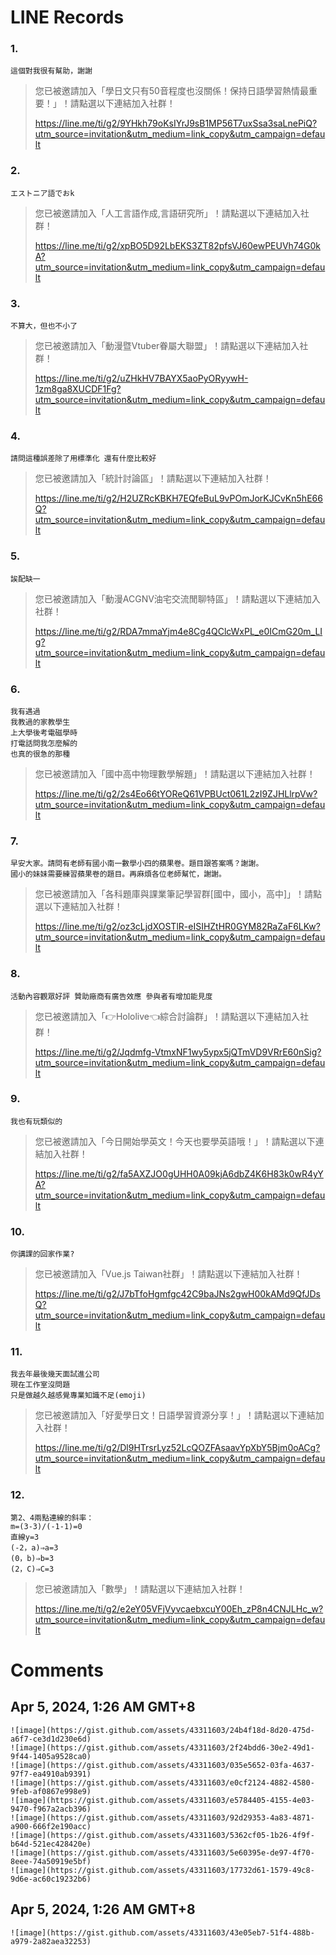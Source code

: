 # LINE Records

### 1. 
```
這個對我很有幫助，謝謝
```
> 您已被邀請加入「學日文只有50音程度也沒關係！保持日語學習熱情最重要！」！請點選以下連結加入社群！
> 
> https://line.me/ti/g2/9YHkh79oKsIYrJ9sB1MP56T7uxSsa3saLnePiQ?utm_source=invitation&utm_medium=link_copy&utm_campaign=default

### 2. 
```
エストニア語でおk
```
> 您已被邀請加入「人工言語作成,言語研究所」！請點選以下連結加入社群！
> 
> https://line.me/ti/g2/xpBO5D92LbEKS3ZT82pfsVJ60ewPEUVh74G0kA?utm_source=invitation&utm_medium=link_copy&utm_campaign=default

### 3. 
```
不算大，但也不小了
```
> 您已被邀請加入「動漫暨Vtuber眷屬大聯盟」！請點選以下連結加入社群！
> 
> https://line.me/ti/g2/uZHkHV7BAYX5aoPyORyywH-1zm8ga8XUCDF1Fg?utm_source=invitation&utm_medium=link_copy&utm_campaign=default

### 4. 
```
請問這種誤差除了用標準化 還有什麼比較好
```
> 您已被邀請加入「統計討論區」！請點選以下連結加入社群！
> 
> https://line.me/ti/g2/H2UZRcKBKH7EQfeBuL9vPOmJorKJCvKn5hE66Q?utm_source=invitation&utm_medium=link_copy&utm_campaign=default

### 5. 
```
誒配缺一
```
> 您已被邀請加入「動漫ACGNV油宅交流閒聊特區」！請點選以下連結加入社群！
> 
> https://line.me/ti/g2/RDA7mmaYjm4e8Cg4QClcWxPL_e0ICmG20m_LIg?utm_source=invitation&utm_medium=link_copy&utm_campaign=default

### 6. 
```
我有遇過 
我教過的家教學生
上大學後考電磁學時
打電話問我怎麼解的
也真的很急的那種
```
> 您已被邀請加入「國中高中物理數學解題」！請點選以下連結加入社群！
> 
> https://line.me/ti/g2/2s4Eo66tYOReQ61VPBUct061L2zI9ZJHLlrpVw?utm_source=invitation&utm_medium=link_copy&utm_campaign=default

### 7. 
```
早安大家。請問有老師有國小南一數學小四的蘋果卷。題目跟答案嗎？謝謝。
國小的妹妹需要練習蘋果卷的題目。再麻煩各位老師幫忙，謝謝。
```
> 您已被邀請加入「各科題庫與課業筆記學習群[國中，國小，高中]」！請點選以下連結加入社群！
> 
> https://line.me/ti/g2/oz3cLjdXOSTlR-eISIHZtHR0GYM82RaZaF6LKw?utm_source=invitation&utm_medium=link_copy&utm_campaign=default

### 8. 
```
活動內容觀眾好評 贊助廠商有廣告效應 參與者有增加能見度
```
> 您已被邀請加入「👉Hololive👈綜合討論群」！請點選以下連結加入社群！
> 
> https://line.me/ti/g2/Jqdmfg-VtmxNF1wy5ypx5jQTmVD9VRrE60nSig?utm_source=invitation&utm_medium=link_copy&utm_campaign=default

### 9. 
```
我也有玩類似的
```
> 您已被邀請加入「今日開始學英文！今天也要學英語哦！」！請點選以下連結加入社群！
> 
> https://line.me/ti/g2/fa5AXZJO0gUHH0A09kjA6dbZ4K6H83k0wR4yYA?utm_source=invitation&utm_medium=link_copy&utm_campaign=default

### 10.
```
你講課的回家作業?
```
> 您已被邀請加入「Vue.js Taiwan社群」！請點選以下連結加入社群！
> 
> https://line.me/ti/g2/J7bTfoHgmfgc42C9baJNs2gwH00kAMd9QfJDsQ?utm_source=invitation&utm_medium=link_copy&utm_campaign=default

### 11.
```
我去年最後幾天面試進公司
現在工作室沒問題
只是做越久越感覺專業知識不足(emoji)
```
> 您已被邀請加入「好愛學日文！日語學習資源分享！」！請點選以下連結加入社群！
> 
> https://line.me/ti/g2/Dl9HTrsrLyz52LcQOZFAsaavYpXbY5Bjm0oACg?utm_source=invitation&utm_medium=link_copy&utm_campaign=default

### 12.
```
第2、4兩點連線的斜率：
m=(3-3)/(-1-1)=0
直線y=3
(-2，a)⇒a=3
(0，b)⇒b=3
(2，C)⇒C=3
```
> 您已被邀請加入「數學」！請點選以下連結加入社群！
>
> https://line.me/ti/g2/e2eY05VFjVyvcaebxcuY00Eh_zP8n4CNJLHc_w?utm_source=invitation&utm_medium=link_copy&utm_campaign=default

# Comments

## Apr 5, 2024, 1:26 AM GMT+8

```
![image](https://gist.github.com/assets/43311603/24b4f18d-8d20-475d-a6f7-ce3d1d230e6d)
![image](https://gist.github.com/assets/43311603/2f24bdd6-30e2-49d1-9f44-1405a9528ca0)
![image](https://gist.github.com/assets/43311603/035e5652-03fa-4637-97f7-ea4910ab9391)
![image](https://gist.github.com/assets/43311603/e0cf2124-4882-4580-9feb-af0867e998e9)
![image](https://gist.github.com/assets/43311603/e5784405-4155-4e03-9470-f967a2acb396)
![image](https://gist.github.com/assets/43311603/92d29353-4a83-4871-a900-666f2e190acc)
![image](https://gist.github.com/assets/43311603/5362cf05-1b26-4f9f-b64d-521ec428420e)
![image](https://gist.github.com/assets/43311603/5e60395e-de97-4f70-8eee-74a50919e5bf)
![image](https://gist.github.com/assets/43311603/17732d61-1579-49c8-9d6e-ac60c19232b6)
```

## Apr 5, 2024, 1:26 AM GMT+8

```
![image](https://gist.github.com/assets/43311603/43e05eb7-51f4-488b-a979-2a82aea32253)
```
